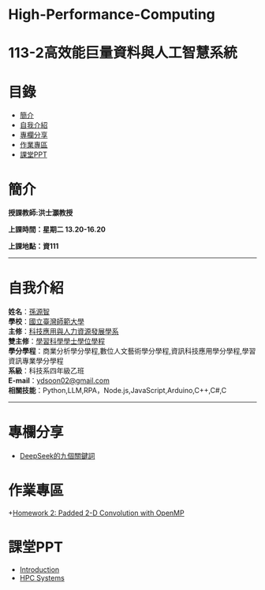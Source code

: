 # High-Performance-Computing
# 113-2高效能巨量資料與人工智慧系統
# 目錄
+ [簡介](https://github.com/yuancc12/high-performance-computing/blob/main/README.md#%E7%B0%A1%E4%BB%8B)
+ [自我介紹](https://github.com/yuancc12/high-performance-computing/blob/main/README.md#%E8%87%AA%E6%88%91%E4%BB%8B%E7%B4%B9)
+ [專欄分享](https://github.com/yuancc12/high-performance-computing/blob/main/README.md#%E7%B7%B4%E7%BF%92%E5%B0%88%E5%8D%80)
+ [作業專區](https://github.com/yuancc12/high-performance-computing/blob/main/README.md#%E4%BD%9C%E6%A5%AD%E5%B0%88%E5%8D%80)
+ [課堂PPT](https://github.com/yuancc12/high-performance-computing/blob/main/README.md#%E8%AA%B2%E5%A0%82ppt)

# 簡介
**授課教師:洪士灝教授**

**上課時間：星期二 13.20-16.20**

**上課地點：資111**
***
# 自我介紹
**姓名**：[孫源智](https://yuancc12.github.io/web/mypages/)\
**學校**：[國立臺灣師範大學](https://www.ntnu.edu.tw/)\
**主修**：[科技應用與人力資源發展學系](https://www.tahrd.ntnu.edu.tw/)\
**雙主修**：[學習科學學士學位學程](https://www.upls.ntnu.edu.tw/)\
**學分學程**：商業分析學分學程,數位人文藝術學分學程,資訊科技應用學分學程,學習資訊專業學分學程\
**系級**：科技系四年級乙班\
**E-mail**：ydsoon02@gmail.com\
**相關技能**：Python,LLM,RPA，Node.js,JavaScript,Arduino,C++,C#,C
***
# 專欄分享
+ [DeepSeek的九個關鍵詞](https://www.thenewslens.com/article/248651)
# 作業專區
+[Homework 2: Padded 2-D Convolution with OpenMP](https://cool.ntu.edu.tw/courses/49139/assignments/294380?module_item_id=1948860)
# 課堂PPT
+ [Introduction](https://cool.ntu.edu.tw/courses/49139/files/7047757?module_item_id=1920206)
+ [HPC Systems](https://cool.ntu.edu.tw/courses/49139/files/7094077?module_item_id=1942695)

